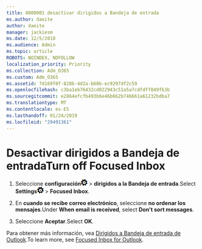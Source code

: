 ```yaml
---
title: 8000001 desactivar dirigidos a Bandeja de entrada
ms.author: daeite
author: daeite
manager: jackiesm
ms.date: 12/5/2018
ms.audience: Admin
ms.topic: article
ROBOTS: NOINDEX, NOFOLLOW
localization_priority: Priority
ms.collection: Adm_O365
ms.custom: Adm_O365
ms.assetid: 7d169f0f-828b-4d2a-b60b-ec9297df2c59
ms.openlocfilehash: c3ba1eb76432cd022943c51a5a7cdfdff849fb3b
ms.sourcegitcommit: e2864efcfb493b6e46b662b746661a61232bdba7
ms.translationtype: MT
ms.contentlocale: es-ES
ms.lasthandoff: 01/24/2019
ms.locfileid: "29491361"
---
```

# <a name="turn-off-focused-inbox"></a><span data-ttu-id="d0420-102">Desactivar dirigidos a Bandeja de entrada</span><span class="sxs-lookup"><span data-stu-id="d0420-102">Turn off Focused Inbox</span></span>

1. <span data-ttu-id="d0420-103">Seleccione **configuración**![configuración de](media/f4b2e798-fff1-4a14-931f-5677a4543b58.png) \> **dirigidos a la Bandeja de entrada**.</span><span class="sxs-lookup"><span data-stu-id="d0420-103">Select **Settings**![Settings](media/f4b2e798-fff1-4a14-931f-5677a4543b58.png) \> **Focused Inbox**.</span></span>
    
2. <span data-ttu-id="d0420-104">En **cuando se recibe correo electrónico**, seleccione **no ordenar los mensajes**.</span><span class="sxs-lookup"><span data-stu-id="d0420-104">Under **When email is received**, select **Don't sort messages**.</span></span>
    
3. <span data-ttu-id="d0420-105">Seleccione **Aceptar**.</span><span class="sxs-lookup"><span data-stu-id="d0420-105">Select **OK**.</span></span>
    
<span data-ttu-id="d0420-106">Para obtener más información, vea [Dirigidos a Bandeja de entrada de Outlook](https://go.microsoft.com/fwlink/p/?linkid=873108).</span><span class="sxs-lookup"><span data-stu-id="d0420-106">To learn more, see [Focused Inbox for Outlook](https://go.microsoft.com/fwlink/p/?linkid=873108).</span></span>
  

